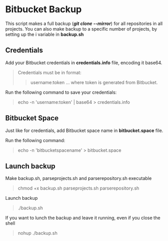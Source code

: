 # Bitbucket Backup

This script makes a full backup (**_git clone --mirror_**) for all repositories in all projects.
You can also make backup to a specific number of projects, by setting up the i variable in **backup.sh**

## Credentials

Add your Bitbucket credentials in **credentials.info** file, encoding it base64.
>Credentials must be in format:
>>username:token
>... where token is generated from Bitbucket.

Run the following command to save your credentials:
>echo -n 'username:token' | base64 > credentials.info

## Bitbucket Space

Just like for credentials, add Bitbucket space name in **bitbucket.space** file.

Run the following command:
>echo -n  'bitbucketspacename' > bitbucket.space


## Launch backup

Make backup.sh, parseprojects.sh and parserepository.sh executable
>chmod +x backup.sh parseprojects.sh parserepository.sh

Launch backup
>./backup.sh

If you want to lunch the backup and leave it running, even if you close the shell
>nohup ./backup.sh


